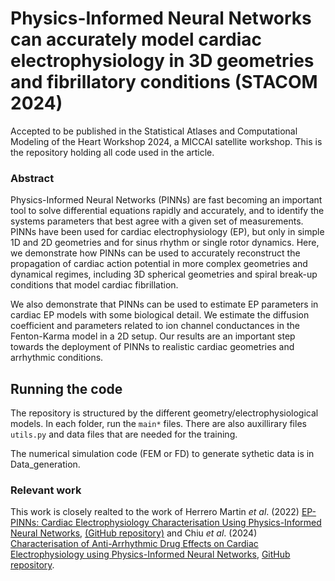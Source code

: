 # Physics-Informed Neural Networks can accurately model cardiac electrophysiology in 3D geometries and fibrillatory conditions (STACOM 2024)
Accepted to be published in the Statistical Atlases and Computational Modeling of the Heart Workshop 2024, a MICCAI satellite workshop.
This is the repository holding all code used in the article.

### Abstract
Physics-Informed Neural Networks (PINNs) are fast becoming an important tool to solve differential equations rapidly and accurately, and to identify the systems parameters that best agree with a given set of measurements. PINNs have been used for cardiac electrophysiology (EP), but only in simple 1D and 2D geometries and for sinus rhythm or single rotor dynamics. Here, we demonstrate how PINNs can be used to accurately reconstruct the propagation of cardiac action potential in more complex geometries and dynamical regimes, including 3D spherical geometries and spiral break-up conditions that model cardiac fibrillation.

We also demonstrate that PINNs can be used to estimate EP parameters in cardiac EP models with some biological detail. We estimate the diffusion coefficient and parameters related to ion channel conductances in the Fenton-Karma model in a 2D setup. Our results are an important step towards the deployment of PINNs to realistic cardiac geometries and arrhythmic conditions.   


## Running the code
The repository is structured by the different geometry/electrophysiological models. In each folder, run the `main*` files. There are also auxillirary files `utils.py` and data files that are needed for the training.

The numerical simulation code (FEM or FD) to generate sythetic data is in Data_generation.

### Relevant work
This work is closely realted to the work of Herrero Martin _et al_. (2022) [EP-PINNs: Cardiac Electrophysiology Characterisation Using Physics-Informed Neural Networks](https://www.frontiersin.org/journals/cardiovascular-medicine/articles/10.3389/fcvm.2021.768419/full), [(GitHub repository)](https://github.com/martavarela/EP-PINNs) and Chiu _et al_. (2024) [Characterisation of Anti-Arrhythmic Drug Effects on Cardiac Electrophysiology using Physics-Informed Neural Networks](https://arxiv.org/abs/2403.08439), [GitHub repository](https://github.com/annien094/EP-PINNs-for-drugs).
